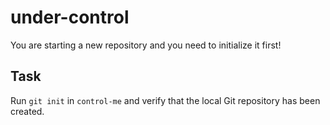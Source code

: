 # under-control

You are starting a new repository and you need to initialize it first!

## Task

Run `git init` in `control-me` and verify that the local Git repository has 
been created.

